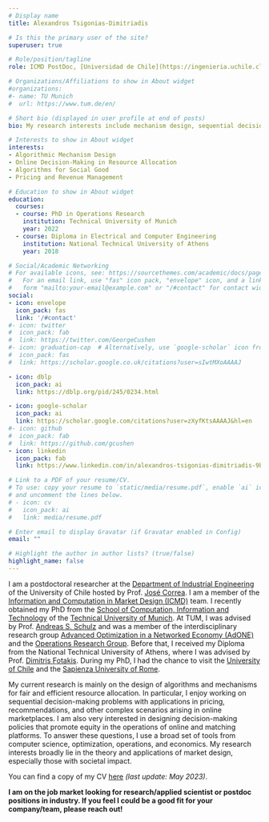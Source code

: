 ```yaml
---
# Display name
title: Alexandros Tsigonias-Dimitriadis

# Is this the primary user of the site?
superuser: true

# Role/position/tagline
role: ICMD PostDoc, [Universidad de Chile](https://ingenieria.uchile.cl/english)

# Organizations/Affiliations to show in About widget
#organizations:
#- name: TU Munich
#  url: https://www.tum.de/en/

# Short bio (displayed in user profile at end of posts)
bio: My research interests include mechanism design, sequential decision-making, and algorithmic game theory.

# Interests to show in About widget
interests:
- Algorithmic Mechanism Design 
- Online Decision-Making in Resource Allocation
- Algorithms for Social Good
- Pricing and Revenue Management

# Education to show in About widget
education:
  courses:
  - course: PhD in Operations Research
    institution: Technical University of Munich
    year: 2022
  - course: Diploma in Electrical and Computer Engineering
    institution: National Technical University of Athens
    year: 2018

# Social/Academic Networking
# For available icons, see: https://sourcethemes.com/academic/docs/page-builder/#icons
#   For an email link, use "fas" icon pack, "envelope" icon, and a link in the
#   form "mailto:your-email@example.com" or "/#contact" for contact widget.
social:
- icon: envelope
  icon_pack: fas
  link: '/#contact'
#- icon: twitter
#  icon_pack: fab
#  link: https://twitter.com/GeorgeCushen
#- icon: graduation-cap  # Alternatively, use `google-scholar` icon from `ai` icon pack
#  icon_pack: fas
#  link: https://scholar.google.co.uk/citations?user=sIwtMXoAAAAJ

- icon: dblp
  icon_pack: ai
  link: https://dblp.org/pid/245/0234.html

- icon: google-scholar
  icon_pack: ai
  link: https://scholar.google.com/citations?user=zXyfKtsAAAAJ&hl=en
#- icon: github
#  icon_pack: fab
#  link: https://github.com/gcushen
- icon: linkedin
  icon_pack: fab
  link: https://www.linkedin.com/in/alexandros-tsigonias-dimitriadis-9b8525134/

# Link to a PDF of your resume/CV.
# To use: copy your resume to `static/media/resume.pdf`, enable `ai` icons in `params.toml`,
# and uncomment the lines below.
# - icon: cv
#   icon_pack: ai
#   link: media/resume.pdf

# Enter email to display Gravatar (if Gravatar enabled in Config)
email: ""

# Highlight the author in author lists? (true/false)
highlight_name: false
---
```


I am a postdoctoral researcher at the [Department of Industrial Engineering](https://www.dii.uchile.cl/english/) of the University of Chile hosted by Prof. [José Correa](https://www.dii.uchile.cl/~jcorrea/). I am a member of the [Information and Computation in Market Design (ICMD)](https://sites.google.com/view/anilloicmd/home?authuser=0) team. I recently obtained my PhD from the [School of Computation, Information and Technology](https://www.cit.tum.de/en/cit/home/) of the [Technical University of Munich](https://www.tum.de/en/). At TUM, I was advised by Prof. [Andreas S. Schulz](https://www.ot.mgt.tum.de/en/or/group/andreas-s-schulz/) and was a member of the interdisciplinary research group [Advanced Optimization in a Networked Economy (AdONE)](https://www.gs.tum.de/en/adone/start/) and the [Operations Research Group](https://www.ot.mgt.tum.de/en/or/home/). Before that, I received my Diploma from the National Technical University of Athens, where I was advised by Prof. [Dimitris Fotakis](https://www.softlab.ntua.gr/~fotakis/). During my PhD, I had the chance to visit the [University of Chile](https://www.uchile.cl/english) and the [Sapienza University of Rome](https://www.uniroma1.it/en).


 My current research is mainly on the design of algorithms and mechanisms for fair and efficient resource allocation. In particular, I enjoy working on sequential decision-making problems with applications in pricing, recommendations, and other complex scenarios arising in online marketplaces. I am also very interested in designing decision-making policies that promote equity in the operations of online and matching platforms. To answer these questions, I use a broad set of tools from computer science, optimization, operations, and economics. My research interests broadly lie in the theory and applications of market design, especially those with societal impact.

You can find a copy of my CV [here](uploads/CV.pdf) *(last update: May 2023)*.

**I am on the job market looking for research/applied scientist or postdoc positions in industry. If you feel I could be a good fit for your company/team, please reach out!**
